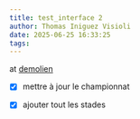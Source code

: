 ```yaml
---
title: test_interface 2
author: Thomas Iniguez Visioli
date: 2025-06-25 16:33:25
tags:
---
```

at [demolien](https://)

* [x] mettre à jour le championnat
* [x] ajouter tout les stades

